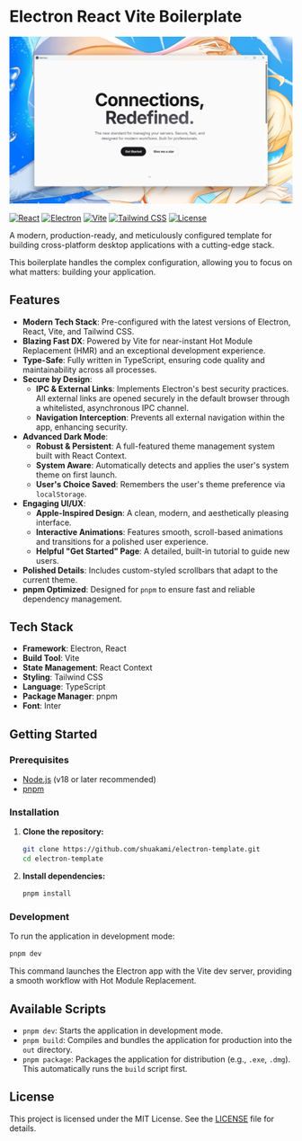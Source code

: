# Electron React Vite Boilerplate

![Application Screenshot](./screenshot.png)

[![React](https://img.shields.io/badge/React-%23333333.svg?style=flat-square&logo=react&logoColor=%2361DAFB)](https://react.dev/)
[![Electron](https://img.shields.io/badge/Electron-%23333333.svg?style=flat-square&logo=electron&logoColor=white)](https://www.electronjs.org/)
[![Vite](https://img.shields.io/badge/Vite-%23333333.svg?style=flat-square&logo=vite&logoColor=white)](https://vitejs.dev/)
[![Tailwind CSS](https://img.shields.io/badge/Tailwind_CSS-%23333333.svg?style=flat-square&logo=tailwind-css&logoColor=white)](https://tailwindcss.com/)
[![License](https://img.shields.io/badge/License-MIT-%23333333.svg?style=flat-square)](https://opensource.org/licenses/MIT)

A modern, production-ready, and meticulously configured template for building cross-platform desktop applications with a cutting-edge stack.

This boilerplate handles the complex configuration, allowing you to focus on what matters: building your application.

## Features

- **Modern Tech Stack**: Pre-configured with the latest versions of Electron, React, Vite, and Tailwind CSS.
- **Blazing Fast DX**: Powered by Vite for near-instant Hot Module Replacement (HMR) and an exceptional development experience.
- **Type-Safe**: Fully written in TypeScript, ensuring code quality and maintainability across all processes.
- **Secure by Design**:
    - **IPC & External Links**: Implements Electron's best security practices. All external links are opened securely in the default browser through a whitelisted, asynchronous IPC channel.
    - **Navigation Interception**: Prevents all external navigation within the app, enhancing security.
- **Advanced Dark Mode**:
    - **Robust & Persistent**: A full-featured theme management system built with React Context.
    - **System Aware**: Automatically detects and applies the user's system theme on first launch.
    - **User's Choice Saved**: Remembers the user's theme preference via `localStorage`.
- **Engaging UI/UX**:
    - **Apple-Inspired Design**: A clean, modern, and aesthetically pleasing interface.
    - **Interactive Animations**: Features smooth, scroll-based animations and transitions for a polished user experience.
    - **Helpful "Get Started" Page**: A detailed, built-in tutorial to guide new users.
- **Polished Details**: Includes custom-styled scrollbars that adapt to the current theme.
- **pnpm Optimized**: Designed for `pnpm` to ensure fast and reliable dependency management.

## Tech Stack

- **Framework**: Electron, React
- **Build Tool**: Vite
- **State Management**: React Context
- **Styling**: Tailwind CSS
- **Language**: TypeScript
- **Package Manager**: pnpm
- **Font**: Inter

## Getting Started

### Prerequisites

- [Node.js](https://nodejs.org/) (v18 or later recommended)
- [pnpm](https://pnpm.io/installation)

### Installation

1.  **Clone the repository:**
    ```sh
    git clone https://github.com/shuakami/electron-template.git
    cd electron-template
    ```

2.  **Install dependencies:**
    ```sh
    pnpm install
    ```

### Development

To run the application in development mode:
```sh
pnpm dev
```
This command launches the Electron app with the Vite dev server, providing a smooth workflow with Hot Module Replacement.

## Available Scripts

-   `pnpm dev`: Starts the application in development mode.
-   `pnpm build`: Compiles and bundles the application for production into the `out` directory.
-   `pnpm package`: Packages the application for distribution (e.g., `.exe`, `.dmg`). This automatically runs the `build` script first.

## License

This project is licensed under the MIT License. See the [LICENSE](./LICENSE) file for details. 